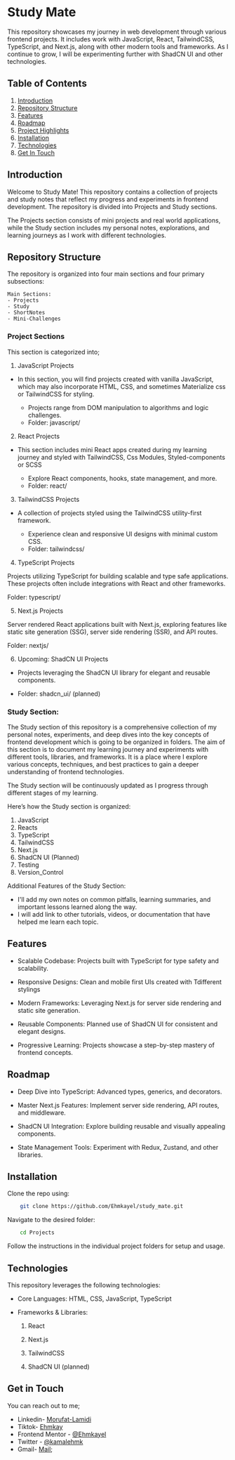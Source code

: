 # Study Mate

This repository showcases my journey in web development through various frontend projects. It includes work with JavaScript, React, TailwindCSS, TypeScript, and Next.js, along with other modern tools and frameworks. As I continue to grow, I will be experimenting further with ShadCN UI and other technologies.

## Table of Contents

1. [Introduction](#introduction)
2. [Repository Structure](#repository-structure)
3. [Features](#features)
4. [Roadmap](#roadmap)
5. [Project Highlights](#project-highlights)
6. [Installation](#installation)
7. [Technologies](#technologies)
8. [Get In Touch](#get-in-touch)

## Introduction

Welcome to Study Mate! This repository contains a collection of projects and study notes that reflect my progress and experiments in frontend development. The repository is divided into Projects and Study sections. 

The Projects section consists of mini projects and real world applications, while the Study section includes my personal notes, explorations, and learning journeys as I work with different technologies.

## Repository Structure

The repository is organized into four main sections and four primary subsections:

    Main Sections:
    - Projects
    - Study
    - ShortNotes
    - Mini-Challenges

### Project Sections
This section is categorized into;

1. JavaScript Projects

- In this section, you will find projects created with vanilla JavaScript, which may also incorporate HTML, CSS, and sometimes Materialize css or TailwindCSS for styling.

    - Projects range from DOM manipulation to algorithms and logic challenges.
    - Folder: javascript/


2. React Projects

- This section includes mini React apps created during my learning journey and styled with TailwindCSS, Css Modules, Styled-components or SCSS

    - Explore React components, hooks, state management, and more.
    - Folder: react/

3. TailwindCSS Projects

- A collection of projects styled using the TailwindCSS utility-first framework.

    - Experience clean and responsive UI designs with minimal custom CSS.
    - Folder: tailwindcss/
 
 4. TypeScript Projects

Projects utilizing TypeScript for building scalable and type safe applications. These projects often include integrations with React and other frameworks.

Folder: typescript/

5. Next.js Projects

Server rendered React applications built with Next.js, exploring features like static site generation (SSG), server side rendering (SSR), and API routes.

Folder: nextjs/

6. Upcoming: ShadCN UI Projects

 - Projects leveraging the ShadCN UI library for elegant and reusable components.

 - Folder: shadcn_ui/ (planned)

### Study Section:

The Study section of this repository is a comprehensive collection of my personal notes, experiments, and deep dives into the key concepts of frontend development which is going to be organized in folders. The aim of this section is to document my learning journey and experiments with different tools, libraries, and frameworks. It is a place where I explore various concepts, techniques, and best practices to gain a deeper understanding of frontend technologies.

The Study section will be continuously updated as I progress through different stages of my learning.

Here’s how the Study section is organized:

1. JavaScript 
2. Reacts
3. TypeScript
4. TailwindCSS
5. Next.js
6. ShadCN UI (Planned)
7. Testing
8. Version_Control

Additional Features of the Study Section:
 - I'll add my own notes on common pitfalls, learning summaries, and important lessons learned along the way.
 - I will add link to other tutorials, videos, or documentation that have helped me learn each topic.

## Features

- Scalable Codebase: Projects built with TypeScript for type safety and scalability.

- Responsive Designs: Clean and mobile first UIs created with Tdifferent stylings

- Modern Frameworks: Leveraging Next.js for server side rendering and static site generation.

- Reusable Components: Planned use of ShadCN UI for consistent and elegant designs.

- Progressive Learning: Projects showcase a step-by-step mastery of frontend concepts.

## Roadmap


- Deep Dive into TypeScript: Advanced types, generics, and decorators.

- Master Next.js Features: Implement server side rendering, API routes, and middleware.

- ShadCN UI Integration: Explore building reusable and visually appealing components.

- State Management Tools: Experiment with Redux, Zustand, and other libraries.



## Installation

Clone the repo using:
```bash
    git clone https://github.com/Ehmkayel/study_mate.git
```

Navigate to the desired folder:
```bash
    cd Projects
```

Follow the instructions in the individual project folders for setup and usage.


## Technologies

This repository leverages the following technologies:

- Core Languages: HTML, CSS, JavaScript, TypeScript

- Frameworks & Libraries:

    1. React

    2. Next.js

    3. TailwindCSS

    4. ShadCN UI (planned)



## Get in Touch

You can reach out to me;
 - Linkedin- [Morufat-Lamidi](https://linkedin.com/in/morufat-lamidi)
 - Tiktok- [Ehmkay](https://www.tiktok.com/@_ehmkay?)
 - Frontend Mentor - [@Ehmkayel](https://www.frontendmentor.io/profile/Ehmkayel)
 - Twitter - [@kamalehmk](https://www.twitter.com/kamalehmk)
 - Gmail- [Mail](mailto:lamidimorufat0@gmail.com);
